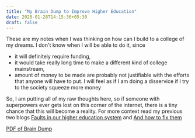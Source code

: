 ```yaml
---
title: "My Brain Dump to Improve Higher Education"
date: 2020-01-28T14:15:36+05:30
draft: false
---
```


These are my notes when I was thinking on how can I build to a college of my dreams.
I don't know when I will be able to do it, since
- it will definitely require funding,
- it would take really long time to make a different kind of college mainstream,
- amount of money to be made are probably not justifiable with the efforts that
anyone will have to put.  I will feel as if I am doing a disservice if I try to
the society squeeze more money

So, I am putting all of my raw thoughts here, so if someone with superpowers ever
gets lost on this corner of the internet, there is a tiny chance that this will
become a reality. For more context read my previous two blogs [Faults in our higher education system](https://medium.com/@kishansagathiya/faults-in-our-higher-education-system-ad68bc0abe9b) and [And how to fix them](https://medium.com/@kishansagathiya/and-how-to-fix-them-6372a6a49efe)

[PDF of Brain Dump](/pdfs/Jamooraa_Braindump.pdf)